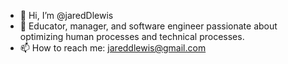 - 👋 Hi, I’m @jaredDlewis
- 🌱 Educator, manager, and software engineer passionate about optimizing human processes and technical processes.
- 📫 How to reach me: jareddlewis@gmail.com

<!---
jaredDlewis/jaredDlewis is a ✨ special ✨ repository because its `README.md` (this file) appears on your GitHub profile.
You can click the Preview link to take a look at your changes.
--->
